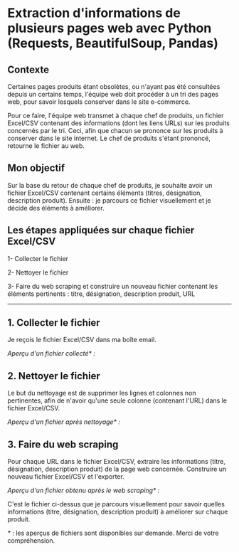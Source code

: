 # Extraction d'informations de plusieurs pages web avec Python (Requests, BeautifulSoup, Pandas)

## Contexte

<!--
Dans le cadre de la mise en conformité du site e-commerce avec les normes d’accessibilité (WCAG 2.2 niveau AA / RGAA), l'équipe web doit procéder à un tri des pages existantes.
-->

Certaines pages produits étant obsolètes, ou n'ayant pas été consultées depuis un certains temps, l'équipe web doit procéder à un tri des pages web, pour savoir lesquels conserver dans le site e-commerce.

Pour ce faire, l'équipe web transmet à chaque chef de produits, un fichier Excel/CSV contenant des informations (dont les liens URLs) sur les produits concernés par le tri. Ceci, afin que chacun se prononce sur les produits à conserver dans le site internet. Le chef de produits s'étant prononcé, retourne le fichier au web.

## Mon objectif
Sur la base du retour de chaque chef de produits, je souhaite avoir un fichier Excel/CSV contenant certains éléments (titres, désignation, description produit).
Ensuite : je parcours ce fichier visuellement et je décide des éléments à améliorer.

## Les étapes appliquées sur chaque fichier Excel/CSV
1- Collecter le fichier

2- Nettoyer le fichier

3- Faire du web scraping et construire un nouveau fichier contenant les éléments pertinents : titre, désignation, description produit, URL

---------------------------------------------------------------------------------------------------------------------------------------------------------------------
## 1. Collecter le fichier
Je reçois le fichier Excel/CSV dans ma boîte email.

_Aperçu d'un fichier collecté* :_

## 2. Nettoyer le fichier 
Le but du nettoyage est de supprimer les lignes et colonnes non pertinentes, afin de n'avoir qu'une seule colonne (contenant l'URL) dans le fichier Excel/CSV.

_Aperçu d'un fichier après nettoyage* :_

## 3. Faire du web scraping
Pour chaque URL dans le fichier Excel/CSV, extraire les informations (titre, désignation, description produit) de la page web concernée.
Construire un nouveau fichier Excel/CSV et l'exporter.

_Aperçu d'un fichier obtenu après le web scraping* :_

C'est le fichier ci-dessus que je parcours visuellement pour savoir quelles informations (titre, désignation, description produit) à améliorer sur chaque produit.

_*_ : les aperçus de fichiers sont disponibles sur demande. Merci de votre compréhension.
